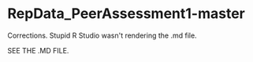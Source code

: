 # RepData_PeerAssessment1-master

Corrections. Stupid R Studio wasn't rendering the .md file.

SEE THE .MD FILE.
